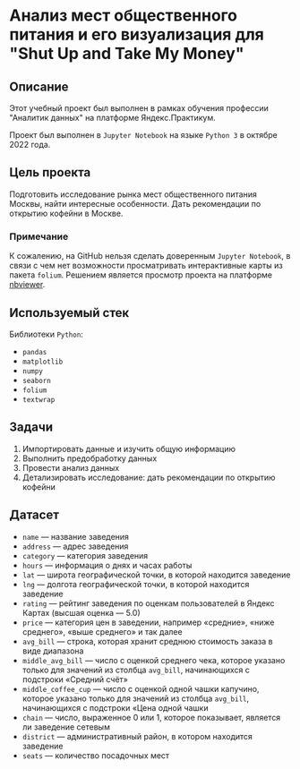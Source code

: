# Анализ мест общественного питания и его визуализация для "Shut Up and Take My Money"

## Описание

Этот учебный проект был выполнен в рамках обучения профессии "Аналитик данных" на платформе Яндекс.Практикум.

Проект был выполнен в `Jupyter Notebook` на языке `Python 3` в октябре 2022 года.

## Цель проекта

Подготовить исследование рынка мест общественного питания Москвы, найти интересные особенности. Дать рекомендации по открытию кофейни в Москве.

### Примечание 

К сожалению, на GitHub нельзя сделать доверенным `Jupyter Notebook`, в связи с чем нет возможности просматривать интерактивные карты из пакета `folium`. Решением является просмотр проекта на платформе [nbviewer](https://nbviewer.org/github/w3llnamed/Projects/blob/main/visualization/visualization.ipynb "nbviewer.org").

## Используемый стек

Библиотеки `Python`:
* `pandas`
* `matplotlib`
* `numpy`
* `seaborn`
* `folium`
* `textwrap`


## Задачи

1. Импортировать данные и изучить общую информацию
2. Выполнить предобработку данных
3. Провести анализ данных
4. Детализировать исследование: дать рекомендации по открытию кофейни

## Датасет

* `name` — название заведения
* `address` — адрес заведения
* `category` — категория заведения
* `hours` — информация о днях и часах работы
* `lat` — широта географической точки, в которой находится заведение
* `lng` — долгота географической точки, в которой находится заведение
* `rating` — рейтинг заведения по оценкам пользователей в Яндекс Картах (высшая оценка — 5.0)
* `price` — категория цен в заведении, например «средние», «ниже среднего», «выше среднего» и так далее
* `avg_bill` — строка, которая хранит среднюю стоимость заказа в виде диапазона
* `middle_avg_bill` — число с оценкой среднего чека, которое указано только для значений из столбца `avg_bill`, начинающихся с подстроки «Средний счёт»
* `middle_coffee_cup` — число с оценкой одной чашки капучино, которое указано только для значений из столбца `avg_bill`, начинающихся с подстроки «Цена одной чашки 
* `chain` — число, выраженное 0 или 1, которое показывает, является ли заведение сетевым
* `district` — административный район, в котором находится заведение
* `seats` — количество посадочных мест

